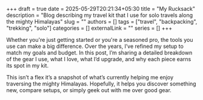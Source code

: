 +++ 
draft = true
date = 2025-05-29T20:21:34+05:30
title = "My Rucksack"
description = "Blog describing my travel kit that I use for solo travels along the mighty Himalayas"
slug = ""
authors = []
tags = ["travel", "backpacking", "trekking", "solo"]
categories = []
externalLink = ""
series = []
+++

Whether you're just getting started or you're a seasoned pro, the tools you use can make a big difference.
Over the years, I’ve refined my setup to match my goals and budget.
In this post, I’m sharing a detailed breakdown of the gear I use, what I love, what I’d upgrade, and why each piece earns its spot in my kit.

This isn’t a flex it’s a snapshot of what’s currently helping me enjoy traversing the mighty Himalayas.
Hopefully, it helps you discover something new, compare setups, or simply geek out with me over good gear.
